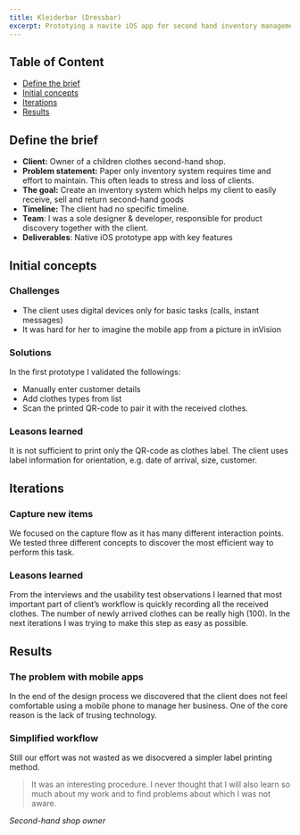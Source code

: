 ```yaml
---
title: Kleiderbar (Dressbar)
excerpt: Prototying a navite iOS app for second hand inventory management
---
```


## Table of Content

- [Define the brief](#defining-the-brief)
- [Initial concepts](#initial-concepts)
- [Iterations](#iterations)
- [Results](#results)

## Define the brief

- **Client:** Owner of a children clothes second-hand shop.
- **Problem statement:** Paper only inventory system requires time and effort to maintain. This often leads to stress and loss of clients.
- **The goal:** Create an inventory system which helps my client to easily receive, sell and return second-hand goods
- **Timeline:** The client had no specific timeline.
- **Team**: I was a sole designer & developer, responsible for product discovery together with the client.
- **Deliverables**: Native iOS prototype app with key features

## Initial concepts

### Challenges

- The client uses digital devices only for basic tasks (calls, instant messages)
- It was hard for her to imagine the mobile app from a picture in inVision

### Solutions

In the first prototype I validated the followings:

- Manually enter customer details
- Add clothes types from list
- Scan the printed QR-code to pair it with the received clothes.

### Leasons learned

It is not sufficient to print only the QR-code as clothes label. The client uses label information for orientation, e.g. date of arrival, size, customer.

## Iterations

### Capture new items

We focused on the capture flow as it has many different interaction points. We tested three different concepts to discover the most efficient way to perform this task.

### Leasons learned

From the interviews and the usability test observations I learned that most important part of client’s workflow is quickly recording all the received clothes. The number of newly arrived clothes can be really high (100). In the next iterations I was trying to make this step as easy as possible.

## Results

### The problem with mobile apps

In the end of the design process we discovered that the client does not feel comfortable using a mobile phone to manage her business. One of the core reason is the lack of trusing technology.

### Simplified workflow

Still our effort was not wasted as we disocvered a simpler label printing method.

> It was an interesting procedure. I never thought that I will also learn so much about my work and to find problems about which I was not aware.

_Second-hand shop owner_
